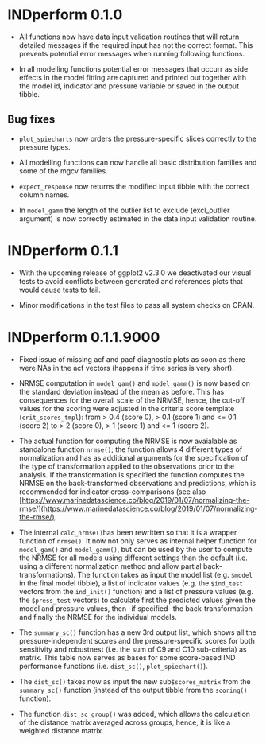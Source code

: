# INDperform 0.1.0

* All functions now have data input validation routines that will return detailed messages if the required input has not the correct format. This prevents potential error messages when running following functions.

* In all modelling functions potential error messages that occurr as side effects in the model fitting are captured and printed out together with the model id, indicator and pressure variable or saved in the output tibble.

## Bug fixes

* `plot_spiecharts` now orders the pressure-specific slices correctly to the pressure types.

* All modelling functions can now handle all basic distribution families and some of the mgcv families.

* `expect_response` now returns the modified input tibble with the correct column names.

* In `model_gamm` the length of the outlier list to exclude (excl_outlier argument) is now correctly estimated in the data input validation routine.

# INDperform 0.1.1

* With the upcoming release of ggplot2 v2.3.0 we deactivated our visual tests to avoid conflicts between generated and references plots that would cause tests to fail.

* Minor modifications in the test files to pass all system checks on CRAN.

# INDperform 0.1.1.9000

* Fixed issue of missing acf and pacf diagnostic plots as soon as there were NAs in the acf vectors (happens if time series is very short).

* NRMSE computation in `model_gam()` and `model_gamm()` is now based on the standard deviation instead of the mean as before. This has consequences for the overall scale of the NRMSE, hence, the cut-off values for the scoring were adjusted in the criteria score template (`crit_scores_tmpl`): from > 0.4 (score 0), > 0.1 (score 1) and <= 0.1 (score 2) to > 2 (score 0), > 1 (score 1) and <= 1 (score 2).

* The actual function for computing the NRMSE is now avaialable as standalone function `nrmse()`; the function allows 4 different types of normalization and has as additional arguments for the specification of the type of transformation applied to the observations prior to the analysis. If the transformation is specified the function computes the NRMSE on the back-transformed observations and predictions, which is recommended for indicator cross-comparisons (see also [https://www.marinedatascience.co/blog/2019/01/07/normalizing-the-rmse/](https://www.marinedatascience.co/blog/2019/01/07/normalizing-the-rmse/).

* The internal `calc_nrmse()`has been rewritten so that it is a wrapper function of `nrmse()`. It now not only serves as internal helper function for `model_gam()` and `model_gamm()`, but can be used by the user to compute the NRMSE for all models using different settings than the default (i.e. using a different normalization method and allow partial back-transformations). The function takes as input the model list (e.g. `$model` in the final model tibble), a list of indicator values (e.g. the `$ind_test` vectors from the `ind_init()` function) and a list of pressure values (e.g. the `$press_test` vectors) to calculate first the predicted values given the model and pressure values, then -if specified- the back-transformation and finally the NRMSE for the individual models.

* The `summary_sc()` function has a new 3rd output list, which shows all the pressure-independent scores and the pressure-specific scores for both sensitivity and robustnest (i.e. the sum of C9 and C10 sub-criteria) as matrix. This table now serves as bases for some score-based IND performance functions (i.e. `dist_sc()`, `plot_spiechart()`).

* The `dist_sc()` takes now as input the new sub`$scores_matrix` from the `summary_sc()` function (instead of the output tibble from the `scoring()` function).

* The function `dist_sc_group()` was added, which allows the calculation of the distance matrix averaged across groups, hence, it is like a weighted distance matrix.
